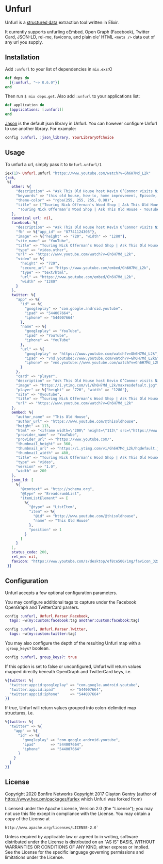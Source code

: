 # Unfurl

Unfurl is a [structured data](https://moz.com/learn/seo/schema-structured-data) extraction tool written in Elixir.

It currently supports unfurling oEmbed, Open Graph (Facebook), Twitter Card, JSON-LD, rel-me, favicons, and plain ole' HTML `<meta />` data out of any url you supply.

## Installation

Add `:unfurl` to your list of dependencies in `mix.exs`:O

```elixir
def deps do
  [{:unfurl, "~> 0.6.0"}]
end
```

Then run `$ mix deps.get`. Also add `:unfurl` to your applications list:

```elixir
def application do
  [applications: [:unfurl]]
end
```

[Jason](http://github.com/michalmuskala/jason) is the default json library in Unfurl. You can however configure Unfurl to use another library. For example:

```elixir
config :unfurl, :json_library, YourLibraryOfChoice
```

## Usage

To unfurl a url, simply pass it to `Unfurl.unfurl/1`

```elixir
iex(1)> Unfurl.unfurl "https://www.youtube.com/watch?v=Gh6H7Md_L2k"
{:ok,
 %{
   other: %{
     "description" => "Ask This Old House host Kevin O’Connor visits Nick Offerman in Los Angeles to tour the comedian’s woodworking shop.SUBSCRIBE to This Old House: http://bit.ly...",
     "keywords" => "this old house, how-to, home improvement, Episode, TV Show, DIY, Ask This Old House, Nick Offerman, Kevin O'Connor, woodworking, wood shop, Los Angeles, Comedian, This Old House, Home Improvement, DIY Ideas, Renovation, Renovation Ideas, How To Fix, How To Install, How To Build, Kevin o’connor, kevin o'connor house, kevin o'connor this old house, kevin o'connor ask this old house, kevin o'connor interview",
     "theme-color" => "rgba(255, 255, 255, 0.98)",
     "title" => ["Touring Nick Offerman’s Wood Shop | Ask This Old House",
      "Touring Nick Offerman’s Wood Shop | Ask This Old House - YouTube"]
   },
   canonical_url: nil,
   facebook: %{
     "description" => "Ask This Old House host Kevin O’Connor visits Nick Offerman in Los Angeles to tour the comedian’s woodworking shop.SUBSCRIBE to This Old House: http://bit.ly...",
     "fb" => %{"app_id" => "87741124305"},
     "image" => %{"height" => "720", "width" => "1280"},
     "site_name" => "YouTube",
     "title" => "Touring Nick Offerman’s Wood Shop | Ask This Old House",
     "type" => "video.other",
     "url" => "https://www.youtube.com/watch?v=Gh6H7Md_L2k",
     "video" => %{
       "height" => "720",
       "secure_url" => "https://www.youtube.com/embed/Gh6H7Md_L2k",
       "type" => "text/html",
       "url" => "https://www.youtube.com/embed/Gh6H7Md_L2k",
       "width" => "1280"
     }
   },
   twitter: %{
     "app" => %{
       "id" => %{
         "googleplay" => "com.google.android.youtube",
         "ipad" => "544007664",
         "iphone" => "544007664"
       },
       "name" => %{
         "googleplay" => "YouTube",
         "ipad" => "YouTube",
         "iphone" => "YouTube"
       },
       "url" => %{
         "googleplay" => "https://www.youtube.com/watch?v=Gh6H7Md_L2k",
         "ipad" => "vnd.youtube://www.youtube.com/watch?v=Gh6H7Md_L2k&feature=applinks",
         "iphone" => "vnd.youtube://www.youtube.com/watch?v=Gh6H7Md_L2k&feature=applinks"
       }
     },
     "card" => "player",
     "description" => "Ask This Old House host Kevin O’Connor visits Nick Offerman in Los Angeles to tour the comedian’s woodworking shop.SUBSCRIBE to This Old House: http://bit.ly...",
     "image" => "https://i.ytimg.com/vi/Gh6H7Md_L2k/maxresdefault.jpg",
     "player" => %{"height" => "720", "width" => "1280"},
     "site" => "@youtube",
     "title" => "Touring Nick Offerman’s Wood Shop | Ask This Old House",
     "url" => "https://www.youtube.com/watch?v=Gh6H7Md_L2k"
   },
   oembed: %{
     "author_name" => "This Old House",
     "author_url" => "https://www.youtube.com/@thisoldhouse",
     "height" => 113,
     "html" => "<iframe width=\"200\" height=\"113\" src=\"https://www.youtube.com/embed/Gh6H7Md_L2k?feature=oembed\" frameborder=\"0\" allow=\"accelerometer; autoplay; clipboard-write; encrypted-media; gyroscope; picture-in-picture; web-share\" referrerpolicy=\"strict-origin-when-cross-origin\" allowfullscreen title=\"Touring Nick Offerman’s Wood Shop | Ask This Old House\"></iframe>",
     "provider_name" => "YouTube",
     "provider_url" => "https://www.youtube.com/",
     "thumbnail_height" => 360,
     "thumbnail_url" => "https://i.ytimg.com/vi/Gh6H7Md_L2k/hqdefault.jpg",
     "thumbnail_width" => 480,
     "title" => "Touring Nick Offerman’s Wood Shop | Ask This Old House",
     "type" => "video",
     "version" => "1.0",
     "width" => 200
   },
   json_ld: [
     %{
       "@context" => "http://schema.org",
       "@type" => "BreadcrumbList",
       "itemListElement" => [
         %{
           "@type" => "ListItem",
           "item" => %{
             "@id" => "http://www.youtube.com/@thisoldhouse",
             "name" => "This Old House"
           },
           "position" => 1
         }
       ]
     }
   ],
   status_code: 200,
   rel_me: nil,
   favicon: "https://www.youtube.com/s/desktop/ef8ce500/img/favicon_32x32.png"
 }}
```

## Configuration

Unfurl accepts a few optional configuration parameters.

You may configure additional tags to capture under the Facebook
OpenGraph and TwitterCard parsers.

```elixir
config :unfurl, Unfurl.Parser.Facebook,
  tags: ~w(my:custom:facebook:tag another:custom:facebook:tag)

config :unfurl, Unfurl.Parser.Twitter,
  tags: ~w(my:custom:twitter:tag)
```

You may also configure the depth of the resulting Unfurl map with a `:group_keys?` boolean.

```elixir
config :unfurl, group_keys?: true
```

If this option is set to false or unconfigured, Unfurl will return values mapped directly beneath OpenGraph and TwitterCard keys, i.e.

```elixir
%{twitter: %{
  "twitter:app:id:googleplay" => "com.google.android.youtube",
  "twitter:app:id:ipad"       => "544007664",
  "twitter:app:id:iphone"     => "544007664"
}}
```

If true, Unfurl will return values grouped into colon-delimited map structures, i.e.

```elixir
%{twitter: %{
  "twitter" => %{
    "app" => %{
      "id" => %{
        "googleplay" => "com.google.android.youtube",
        "ipad"       => "544007664",
        "iphone"     => "544007664"
      }
    }
  }
}}
```

## License

Copyright 2020 Bonfire Networks
Copyright 2017 Clayton Gentry (author of https://www.hex.pm/packages/furlex which Unfurl was forked from)

Licensed under the Apache License, Version 2.0 (the "License");
you may not use this file except in compliance with the License.
You may obtain a copy of the License at

```
http://www.apache.org/licenses/LICENSE-2.0`
```

Unless required by applicable law or agreed to in writing, software
distributed under the License is distributed on an "AS IS" BASIS,
WITHOUT WARRANTIES OR CONDITIONS OF ANY KIND, either express or implied.
See the License for the specific language governing permissions and
limitations under the License.

